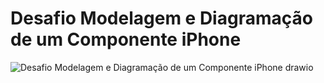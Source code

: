 # Desafio Modelagem e Diagramação de um Componente iPhone
![Desafio Modelagem e Diagramação de um Componente iPhone drawio](https://github.com/user-attachments/assets/a40956b8-2e2d-489b-b4b4-2b407979ed22)
